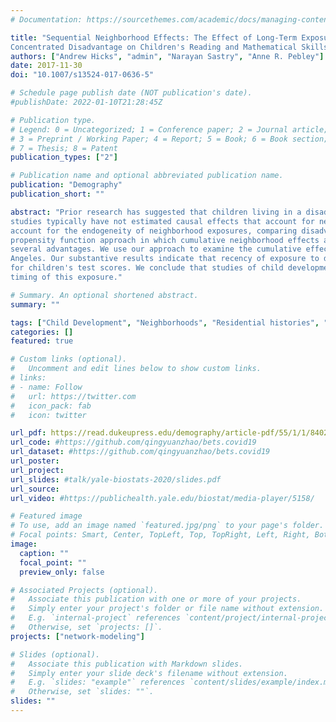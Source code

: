 ```yaml
---
# Documentation: https://sourcethemes.com/academic/docs/managing-content/

title: "Sequential Neighborhood Effects: The Effect of Long-Term Exposure to
Concentrated Disadvantage on Children's Reading and Mathematical Skills"
authors: ["Andrew Hicks", "admin", "Narayan Sastry", "Anne R. Pebley"]
date: 2017-11-30
doi: "10.1007/s13524-017-0636-5"

# Schedule page publish date (NOT publication's date).
#publishDate: 2022-01-10T21:28:45Z

# Publication type.
# Legend: 0 = Uncategorized; 1 = Conference paper; 2 = Journal article;
# 3 = Preprint / Working Paper; 4 = Report; 5 = Book; 6 = Book section;
# 7 = Thesis; 8 = Patent
publication_types: ["2"]

# Publication name and optional abbreviated publication name.
publication: "Demography"
publication_short: ""

abstract: "Prior research has suggested that children living in a disadvantaged neighborhood have lower achievement test scores, but these
studies typically have not estimated causal effects that account for neighborhood choice. Recent studies used propensity score methods to
account for the endogeneity of neighborhood exposures, comparing disadvantaged and nondisadvantaged neighborhoods. We develop an alternative
propensity function approach in which cumulative neighborhood effects are modeled as a continuous treatment variable. This approach offers
several advantages. We use our approach to examine the cumulative effects of neighborhood disadvantage on reading and math test scores in Los
Angeles. Our substantive results indicate that recency of exposure to disadvantaged neighborhoods may be more important than average exposure
for children's test scores. We conclude that studies of child development should consider both average cumulative neighborhood exposure and the
timing of this exposure."

# Summary. An optional shortened abstract.
summary: ""

tags: ["Child Development", "Neighborhoods", "Residential histories", "Propensity function models"]
categories: []
featured: true

# Custom links (optional).
#   Uncomment and edit lines below to show custom links.
# links:
# - name: Follow
#   url: https://twitter.com
#   icon_pack: fab
#   icon: twitter

url_pdf: https://read.dukeupress.edu/demography/article-pdf/55/1/1/840298/1hicks.pdf
url_code: #https://github.com/qingyuanzhao/bets.covid19
url_dataset: #https://github.com/qingyuanzhao/bets.covid19
url_poster:
url_project:
url_slides: #talk/yale-biostats-2020/slides.pdf
url_source:
url_video: #https://publichealth.yale.edu/biostat/media-player/5158/

# Featured image
# To use, add an image named `featured.jpg/png` to your page's folder.
# Focal points: Smart, Center, TopLeft, Top, TopRight, Left, Right, BottomLeft, Bottom, BottomRight.
image:
  caption: ""
  focal_point: ""
  preview_only: false

# Associated Projects (optional).
#   Associate this publication with one or more of your projects.
#   Simply enter your project's folder or file name without extension.
#   E.g. `internal-project` references `content/project/internal-project/index.md`.
#   Otherwise, set `projects: []`.
projects: ["network-modeling"]

# Slides (optional).
#   Associate this publication with Markdown slides.
#   Simply enter your slide deck's filename without extension.
#   E.g. `slides: "example"` references `content/slides/example/index.md`.
#   Otherwise, set `slides: ""`.
slides: ""
---
```

